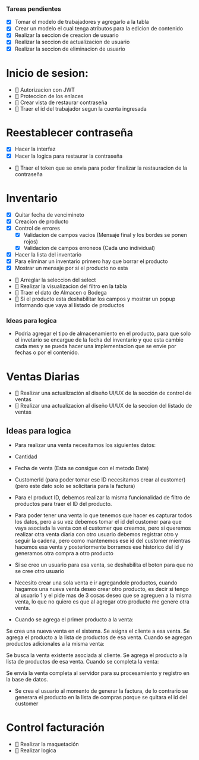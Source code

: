 ### Tareas pendientes
- [X] Tomar el modelo de trabajadores y agregarlo a la tabla
- [x] Crear un modelo el cual tenga atributos para la edicion de contenido 
- [x] Realizar la seccion de creacion de usuario
- [x] Realizar la seccion de actualizacion de usuario
- [x] Realizar la seccion de eliminacion de usuario

# Inicio de sesion:
- [] Autorizacion con JWT 
- [] Proteccion de los enlaces
- [] Crear vista de restaurar contraseña
- [] Traer el id del trabajador segun la cuenta ingresada

# Reestablecer contraseña
- [X] Hacer la interfaz
- [X] Hacer la logica para restaurar la contraseña
- [] Traer el token que se envia para poder finalizar la restauracion de la contraseña

# Inventario
- [X] Quitar fecha de vencimineto
- [X] Creacion de producto
- [X] Control de errores
    - [X] Validacion de campos vacios (Mensaje final y los bordes se ponen rojos)
    - [X] Validacion de campos erroneos (Cada uno individual)
- [X] Hacer la lista del inventario
- [X] Para eliminar un inventario primero hay que borrar el producto
- [X] Mostrar un mensaje por si el producto no esta
- [] Arreglar la seleccion del select
- [] Realizar la visualizacion del filtro en la tabla
- [] Traer el dato de Almacen o Bodega
- [] Si el producto esta deshabilitar los campos y mostrar un popup informando que vaya al listado de productos
### Ideas para logica 
- Podria agregar el tipo de almacenamiento en el producto, para que solo el invetario se encargue de la fecha del inventario y que esta cambie cada mes y se pueda hacer una implementacion que se envie por fechas o por el contenido.

# Ventas Diarias
- [] Realizar una actualización al diseño UI/UX de la sección de control de ventas
- [] Realizar una actualizacion al diseño UI/UX de la seccion del listado de ventas
 
## Ideas para logica 
- Para realizar una venta necesitamos los siguientes datos:
- Cantidad
- Fecha de venta (Esta se consigue con el metodo Date)
- CustomerId (para poder tomar ese ID necesitamos crear al customer) (pero este dato solo se solicitaria para la factura)
- Para el product ID, debemos realizar la misma funcionalidad de filtro de productos para traer el ID del producto.

- Para poder tener una venta lo que tenemos que hacer es capturar todos los datos, pero a su vez debemos tomar el id del customer para que vaya asociada la venta con el customer que creamos, pero si queremos realizar otra venta diaria con otro usuario debemos registrar otro y seguir la cadena, pero como mantenemos ese id del customer mientras hacemos esa venta y posteriormente borramos ese historico del id y generamos otra compra a otro producto

- Si se creo un usuario para esa venta, se deshabilita el boton para que no se cree otro usuario

- Necesito crear una sola venta e ir agregandole productos, cuando hagamos una nueva venta deseo crear otro producto, es decir si tengo al usuario 1 y el pide mas de 3 cosas deseo que se agreguen a la misma venta, lo que no quiero es que al agregar otro producto me genere otra venta.

- Cuando se agrega el primer producto a la venta:

Se crea una nueva venta en el sistema.
Se asigna el cliente a esa venta.
Se agrega el producto a la lista de productos de esa venta.
Cuando se agregan productos adicionales a la misma venta:

Se busca la venta existente asociada al cliente.
Se agrega el producto a la lista de productos de esa venta.
Cuando se completa la venta:

Se envía la venta completa al servidor para su procesamiento y registro en la base de datos.

- Se crea el usuario al momento de generar la factura, de lo contrario se generara el producto en la lista de compras porque se quitara el id del customer 

# Control facturación
- [] Realizar la maquetación 
- [] Realizar logica



